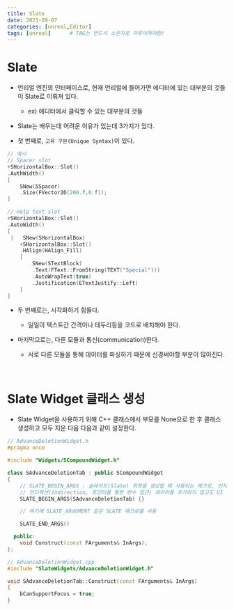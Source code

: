 ```yaml
---
title: Slate
date: 2023-09-07
categories: [unreal,Editor]
tags: [unreal]		# TAG는 반드시 소문자로 이루어져야함!
---
```


**Slate**
========

* 언리얼 엔진의 인터페이스로, 현재 언리얼에 들어가면 에디터에 있는 대부분의 것들이 Slate로 이뤄져 있다.

    * ex) 에디터에서 클릭할 수 있는 대부분의 것들

* Slate는 배우는데 어려운 이유가 있는데 3가지가 있다.

* 첫 번째로, `고유 구문(Unique Syntax)`이 있다.

```c++
// 예시
// Spacer slot
+SHorizontalBox::Slot()
.AuthWidth()
[
    SNew(SSpacer)
    .Size(FVector2D(200.f,0.f));
]

// Help text slot
+SHorizontalBox::Slot()
.AutoWidth()
[
 |   SNew(SHorizontalBox)
    +SHorizontalBox::Slot()
    .HAlign(HAlign_Fill)
    [
        SNew(STextBlock)
        .Text(FText::FromString(TEXT("Special")))
        .AutoWrapText(true)
        .Justification(ETextJustify::Left)
    ]
]
```

* 두 번째로는, 시각화하기 힘들다.

  * 일일이 텍스트간 간격이나 테두리등을 코드로 배치해야 한다.

* 마지막으로는, 다른 모듈과 통신(communication)한다.

  * 서로 다른 모듈을 통해 데이터를 파싱하기 때문에 신경써야할 부분이 많아진다.

<br>

**Slate Widget 클래스 생성**
============

* Slate Widget을 사용하기 위해 C++ 클래스에서 부모를 None으로 한 후 클래스 생성하고 모두 지운 다음 다음과 같이 설정한다.

```c++
// AdvanceDeletionWidget.h
#pragma once

#include "Widgets/SCompoundWidget.h"

class SAdvanceDeletionTab : public SCompoundWidget
{
    // SLATE_BEGIN_ARGS : 슬레이트(Slate) 위젯을 생성할 때 사용되는 매크로, 인자로는 클래스 이름
    // 인디렉션(indirection, 포인터를 통한 변수 접근) 레이어를 추가하지 않고도 UI 제작을 가능하게 해준다.
    SLATE_BEGIN_ARGS(SAdvanceDeletionTab) {}  

    // 여기에 SLATE_ARUGMENT 같은 SLATE 매크로를 사용

    SLATE_END_ARGS()

  public:
    void Construct(const FArguments& InArgs);
};

// AdvanceDeletionWidget.cpp
#include "SlateWidgets/AdvanceDeletionWidget.h"

void SAdvanceDeletionTab::Construct(const FArguments& InArgs)
{
	bCanSupportFocus = true;
}

```
